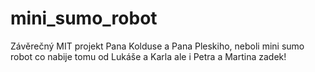 # mini_sumo_robot
Závěrečný MIT projekt Pana Kolduse a Pana Pleskiho, neboli mini sumo robot co nabije tomu od Lukáše a Karla ale i Petra a Martina zadek!
